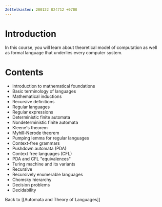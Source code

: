```yaml
---
Zettelkasten: 200122 024712 +0700
---
```

# Introduction
In this course, you will learn about theoretical model of computation as well as formal language that underlies every computer system.

# Contents
* Introduction to mathematical foundations
* Basic terminology of languages
* Mathematical inductions
* Recursive definitions
* Regular languages
* Regular expressions
* Deterministic finite automata
* Nondeterministic finite automata
* Kleene's theorem
* Myhill-Nerode theorem
* Pumping lemma for regular languages
* Context-free grammars
* Pushdown automata (PDA)
* Context free languages (CFL)
* PDA and CFL "equivalences"
* Turing machine and its variants
* Recursive
* Recursively enumerable languages
* Chomsky hierarchy
* Decision problems
* Decidability

Back to [[Automata and Theory of Languages]]